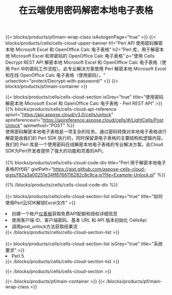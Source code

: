 ﻿---
title: 在云端使用密码解密本地电子表格
description: Microsoft Excel 和 OpenOffice Calc 的云 API 和 SDK 解锁。电子表格由Cells云API解密。SDK支持多种开发语言。它们包括 Android、C#、Go、Java、NodeJS、Perl、PHP、Python、Ruby 和 swift。
---
{{< blocks/products/pf/main-wrap-class isAutogenPage="true" >}}
{{< blocks/products/cells/cells-cloud-upper-banner h1="Perl API 使用密码解密本地 Microsoft Excel 和 OpenOffice Calc 电子表格" h2="Perl 库，用于解密本地 Microsoft Excel 和带密码的 OpenOffice Calc 电子表格" p="使用 Cells Decrypt REST API 解密本地 Microsoft Excel 和 OpenOffice Calc 电子表格（使用 Perl 中的密码工作流程）。此专业解决方案使用 Perl 解密本地 Microsoft Excel 和在线 OpenOffice Calc 电子表格（使用密码）。" urlsection="protect/Decrypt-with-password/" >}}
{{< blocks/products/pf/main-container >}}

{{< blocks/products/cells/cells-cloud-section isGrey="true" title="使用密码解密本地 Microsoft Excel 和 OpenOffice Calc 电子表格 - Perl REST API" >}}
{{% blocks/products/cells/cells-cloud-api-reference apiurl="https://api.aspose.cloud/v3.0/cells/unlock" apireferenceurl="https://apireference.aspose.cloud/cells/#/LightCells/PostUnlock" apimethod="POST" %}}
<br/>
使用密码解密本地电子表格是一项复杂的任务。通过密码转换对本地电子表格进行解密是由我们的 Perl SDK 执行的，同时保留源电子表格的主要结构和逻辑内容。我们的 Perl 库是一个使用密码在线解密本地电子表格的专业解决方案。此Cloud SDK为Perl开发者提供了强大的功能和完善的API。
<br/>
<br/>
{{% blocks/products/cells/cells-cloud-code-div title="Perl 用于解密本地电子表格的代码" gistPath="https://gist.github.com/aspose-cells-cloud-gists/f82a3a00251e34ff8766116282c8c9ca.js?file=Example-Unlock.pl" %}}
  
{{% /blocks/products/cells/cells-cloud-code-div %}}
<br/>
<br/>
{{< blocks/products/cells/cells-cloud-section-list isGrey="true" title="如何使用Perl云SDK解锁Excel文件" >}}
<li>创建一个帐户<a href="https://dashboard.aspose.cloud/">仪表板</a>获取免费API配额和授权详细信息</li>
<li>使用客户端 ID、客户端密码、基本 URL 和 API 版本初始化 CellsApi</li>
<li>调用post_unlock方法获取结果流</li>
{{< /blocks/products/cells/cells-cloud-section-list >}}
<br/>
<br/>
{{< blocks/products/cells/cells-cloud-section-list isGrey="true" title="系统要求" >}}
<li>Perl 5</li>
{{< /blocks/products/cells/cells-cloud-section-list >}}

{{< /blocks/products/cells/cells-cloud-section >}}

{{< /blocks/products/pf/main-container >}}
{{< /blocks/products/pf/main-wrap-class >}}
